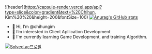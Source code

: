 ![header](https://capsule-render.vercel.app/api?type=slice&color=gradient&text=%20Chihun, Kim%20%20&height=200&fontSize=100)
[![Anurag's GitHub stats](https://github-readme-stats.vercel.app/api?username=chihungim)](https://github.com/anuraghazra/github-readme-stats)

- 👋 Hi, I’m @chihungim
- 👀 I’m interested in Client Apllication Development
- 🌱 I'm currently learning Game Development, and training Algorithm.

[![Solved.ac프로필](http://mazassumnida.wtf/api/mini/generate_badge?boj={handle})](https://solved.ac/chihungim)
